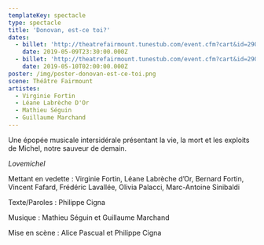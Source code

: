 ```yaml
---
templateKey: spectacle
type: spectacle
title: 'Donovan, est-ce toi?'
dates:
  - billet: 'http://theatrefairmount.tunestub.com/event.cfm?cart&id=290157'
    date: 2019-05-09T23:30:00.000Z
  - billet: 'http://theatrefairmount.tunestub.com/event.cfm?cart&id=290158'
    date: 2019-05-10T02:00:00.000Z
poster: /img/poster-donovan-est-ce-toi.png
scene: Théâtre Fairmount
artistes:
  - Virginie Fortin
  - Léane Labrèche D'Or
  - Mathieu Séguin
  - Guillaume Marchand
---
```

Une épopée musicale intersidérale présentant la vie, la mort et les exploits de Michel, notre sauveur de demain. 

_Lovemichel_


Mettant en vedette : Virginie Fortin, Léane Labrèche d’Or, Bernard Fortin, Vincent Fafard, Frédéric Lavallée, Olivia Palacci, Marc-Antoine Sinibaldi

Texte/Paroles : Philippe Cigna 

Musique : Mathieu Séguin et Guillaume Marchand

Mise en scène : Alice Pascual et Philippe Cigna 
